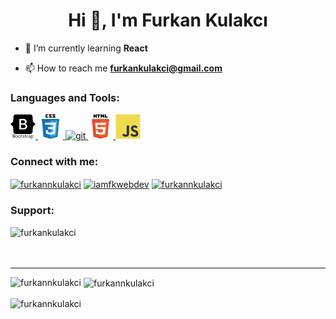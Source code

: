 <h1 align="center">Hi 👋, I'm Furkan Kulakcı</h1>

- 🌱 I’m currently learning **React**

- 📫 How to reach me **furkankulakci@gmail.com**

<h3 align="left">Languages and Tools:</h3>
<p align="left"> <a href="https://getbootstrap.com" target="_blank" rel="noreferrer"> <img src="https://raw.githubusercontent.com/devicons/devicon/master/icons/bootstrap/bootstrap-plain-wordmark.svg" alt="bootstrap" width="40" height="40"/> </a> <a href="https://www.w3schools.com/css/" target="_blank" rel="noreferrer"> <img src="https://raw.githubusercontent.com/devicons/devicon/master/icons/css3/css3-original-wordmark.svg" alt="css3" width="40" height="40"/> </a> <a href="https://git-scm.com/" target="_blank" rel="noreferrer"> <img src="https://www.vectorlogo.zone/logos/git-scm/git-scm-icon.svg" alt="git" width="40" height="40"/> </a> <a href="https://www.w3.org/html/" target="_blank" rel="noreferrer"> <img src="https://raw.githubusercontent.com/devicons/devicon/master/icons/html5/html5-original-wordmark.svg" alt="html5" width="40" height="40"/> </a> <a href="https://developer.mozilla.org/en-US/docs/Web/JavaScript" target="_blank" rel="noreferrer"> <img src="https://raw.githubusercontent.com/devicons/devicon/master/icons/javascript/javascript-original.svg" alt="javascript" width="40" height="40"/> </a> </p>

<h3 align="left">Connect with me:</h3>
<p align="left">
<a href="https://linkedin.com/in/furkannkulakci" target="blank"><img align="center" src="https://raw.githubusercontent.com/rahuldkjain/github-profile-readme-generator/master/src/images/icons/Social/linked-in-alt.svg" alt="furkannkulakci" height="30" width="40" /></a>
<a href="https://www.hackerrank.com/iamfkwebdev" target="blank"><img align="center" src="https://github.com/rahuldkjain/github-profile-readme-generator/blob/master/src/images/icons/Social/hackerrank.svg" alt="iamfkwebdev" height="30" width="40" /></a>
<a href="https://www.instagram.com/furkannkulakci" target="blank"><img align="center" src="https://raw.githubusercontent.com/rahuldkjain/github-profile-readme-generator/master/src/images/icons/Social/instagram.svg" alt="furkannkulakci" height="30" width="40" /></a>
</p>


<h3 align="left">Support:</h3>
<p><a href="https://www.buymeacoffee.com/furkankulakci"> <img align="left" src="https://cdn.buymeacoffee.com/buttons/v2/default-yellow.png" height="50" width="210" alt="furkankulakci" /></a></p><br><br><br><hr>

<p><img align="left" src="https://github-readme-stats.vercel.app/api/top-langs?username=furkannkulakci&show_icons=true&locale=en&layout=compact" alt="furkannkulakci" /></p>

<p>&nbsp;<img align="center" src="https://github-readme-stats.vercel.app/api?username=furkannkulakci&show_icons=true&locale=en" alt="furkannkulakci" /></p>

<p><img align="center" src="https://github-readme-streak-stats.herokuapp.com/?user=furkannkulakci&" alt="furkannkulakci" /></p>
